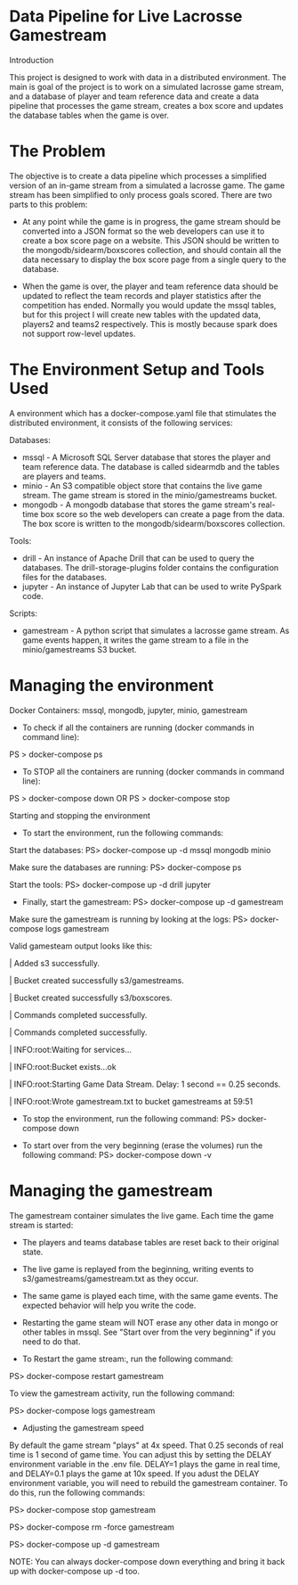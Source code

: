 # Data Pipeline for Live Lacrosse Gamestream

Introduction

This project is designed to work with data in a distributed environment. The main is goal of the project is to work on a simulated lacrosse game stream, and a database of player and team reference data and create a data pipeline that processes the game stream, creates a box score and updates the database tables when the game is over.

# The Problem

The objective is to create a data pipeline which processes a simplified version of an in-game stream from a simulated a lacrosse game. The game stream has been simplified to only process goals scored. There are two parts to this problem:

* At any point while the game is in progress, the game stream should be converted into a JSON format so the web developers can use it to create a box score page on a website. This JSON should be written to the mongodb/sidearm/boxscores collection, and should contain all the data necessary to display the box score page from a single query to the database.
  
* When the game is over, the player and team reference data should be updated to reflect the team records and player statistics after the competition has ended. Normally you would update the mssql tables, but for this project I will create new tables with the updated data, players2 and teams2 respectively. This is mostly because spark does not support row-level updates.

# The Environment Setup and Tools Used

A environment which has a docker-compose.yaml file that stimulates the distributed environment, it consists of the following services:

Databases:

* mssql - A Microsoft SQL Server database that stores the player and team reference data. The database is called sidearmdb and the tables are players and teams.
* minio - An S3 compatible object store that contains the live game stream. The game stream is stored in the minio/gamestreams bucket.
* mongodb - A mongodb database that stores the game stream's real-time box score so the web developers can create a page from the data. The box score is written to the mongodb/sidearm/boxscores collection.

Tools:

* drill - An instance of Apache Drill that can be used to query the databases. The drill-storage-plugins folder contains the configuration files for the databases. 
* jupyter - An instance of Jupyter Lab that can be used to write PySpark code.

Scripts:

* gamestream - A python script that simulates a lacrosse game stream. As game events happen, it writes the game stream to a file in the minio/gamestreams S3 bucket.

# Managing the environment

Docker Containers: mssql, mongodb, jupyter, minio, gamestream

* To check if all the containers are running (docker commands in command line):

PS > docker-compose ps

* To STOP all the containers are running (docker commands in command line):

PS > docker-compose down OR PS > docker-compose stop

Starting and stopping the environment

* To start the environment, run the following commands:

Start the databases: PS> docker-compose up -d mssql mongodb minio

Make sure the databases are running: PS> docker-compose ps

Start the tools: PS> docker-compose up -d drill jupyter

* Finally, start the gamestream: PS> docker-compose up -d gamestream

Make sure the gamestream is running by looking at the logs: PS> docker-compose logs gamestream

Valid gamesteam output looks like this:

| Added s3 successfully. 

| Bucket created successfully s3/gamestreams.

| Bucket created successfully s3/boxscores. 

| Commands completed successfully. 

| Commands completed successfully. 

| INFO:root:Waiting for services... 

| INFO:root:Bucket exists...ok 

| INFO:root:Starting Game Data Stream. Delay: 1 second == 0.25 seconds. 

| INFO:root:Wrote gamestream.txt to bucket gamestreams at 59:51

* To stop the environment, run the following command: PS> docker-compose down

* To start over from the very beginning (erase the volumes) run the following command: PS> docker-compose down -v

# Managing the gamestream

The gamestream container simulates the live game. Each time the game stream is started:

* The players and teams database tables are reset back to their original state.
* The live game is replayed from the beginning, writing events to s3/gamestreams/gamestream.txt as they occur.
* The same game is played each time, with the same game events. The expected behavior will help you write the code.
* Restarting the game steam will NOT erase any other data in mongo or other tables in mssql. See "Start over from the very beginning" if you need to do that.
  
* To Restart the game stream:, run the following command:

PS> docker-compose restart gamestream

To view the gamestream activity, run the following command:

PS> docker-compose logs gamestream

* Adjusting the gamestream speed

By default the game stream "plays" at 4x speed. That 0.25 seconds of real time is 1 second of game time. You can adjust this by setting the DELAY environment variable in the .env file. DELAY=1 plays the game in real time, and DELAY=0.1 plays the game at 10x speed. If you adust the DELAY environment variable, you will need to rebuild the gamestream container. To do this, run the following commands:

PS> docker-compose stop gamestream

PS> docker-compose rm -force gamestream

PS> docker-compose up -d gamestream

NOTE: You can always docker-compose down everything and bring it back up with docker-compose up -d too.

